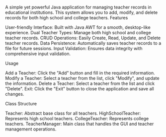A simple yet powerful Java application for managing teacher records in educational institutions. This system allows you to add, modify, and delete records for both high school and college teachers.
Features

User-friendly Interface: Built with Java AWT for a smooth, desktop-like experience.
Dual Teacher Types: Manage both high school and college teacher records.
CRUD Operations: Easily Create, Read, Update, and Delete teacher records.
Data Persistence: Automatically saves teacher records to a file for future sessions.
Input Validation: Ensures data integrity with comprehensive input validation.

Usage

Add a Teacher: Click the "Add" button and fill in the required information.
Modify a Teacher: Select a teacher from the list, click "Modify", and update the information.
Delete a Teacher: Select a teacher from the list and click "Delete".
Exit: Click the "Exit" button to close the application and save all changes.

Class Structure

Teacher: Abstract base class for all teachers.
HighSchoolTeacher: Represents high school teachers.
CollegeTeacher: Represents college teachers.
TeacherManager: Main class that handles the GUI and teacher management operations.
